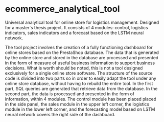 # ecommerce_analytical_tool
Universal analytical tool for online store for logistics management. Designed for a master's thesis project. It consists of 4 modules: control, logistics indicators, sales indicators and a forecast based on the LSTM neural network.  

The tool project involves the creation of a fully functioning dashboard for
online stores based on the PrestaShop database. The data that is generated
by the online store and stored in the database are processed and presented in 
the form of measure of useful business information to support business decisions. 
What is worth should be noted, this is not a tool designed exclusively for a single online store software.
The structure of the source code is divided into two parts so
in order to easily adapt the tool under any online store database,
without having to rebuild the entire tool.
In the first part, SQL queries are generated that retrieve data from the database. 
In the second part, the data is processed
and presented in the form of information, within 4 modules. 
The control module has been placed placed in the side panel, the sales module in the upper left corner, the logistics module
in the lower left corner, and the forecasting model based on LSTM neural network covers the right side of the dashboard.
